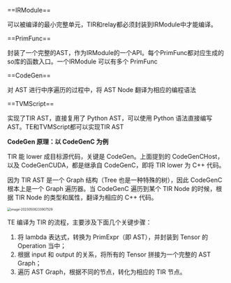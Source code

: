 ==IRModule==

可以被编译的最小完整单元，TIR和relay都必须封装到IRModule中才能编译。

==PrimFunc==

封装了一个完整的AST，作为IRModule的一个API。每个PrimFunc都对应生成的so库的函数入口。一个IRModule 可以有多个 PrimFunc

==CodeGen==

对 AST 进行中序遍历的过程中，将 AST Node 翻译为相应的编程语法

==TVMScript==

实现了TIR AST，直接复用了 Python AST，可以使用 Python 语法直接编写 AST。TE和TVMScript都可以实现TIR AST

**CodeGen 原理：以 CodeGenC 为例**

TIR 能 lower 成目标源代码，关键是 CodeGen。上面提到的 CodeGenCHost，以及 CodeGenCUDA，都是继承自 CodeGenC，即将 TIR lower 为 C++ 代码。

因为 TIR AST 是一个 Graph 结构（Tree 也是一种特殊的树），因此 CodeGenC 根本上是一个 Graph 遍历器。当 CodeGenC 遍历到某个 TIR Node 的时候，根据 TIR Node 的类型和属性，翻译为相应的 C++ 代码。

<img src="https://wangyidipicgo.oss-cn-hangzhou.aliyuncs.com/image-20230508233907529.png" alt="image-20230508233907529" style="zoom:50%;" />

TE 编译为 TIR 的流程，主要涉及下面几个关键步骤：

1. 将 lambda 表达式，转换为 PrimExpr（即 AST），并封装到 Tensor 的 Operation 当中；
2. 根据 input 和 output 的关系，将所有的 Tensor 拼接为一个完整的 AST Graph；
3. 遍历 AST Graph，根据不同的节点，转化为相应的 TIR 节点。